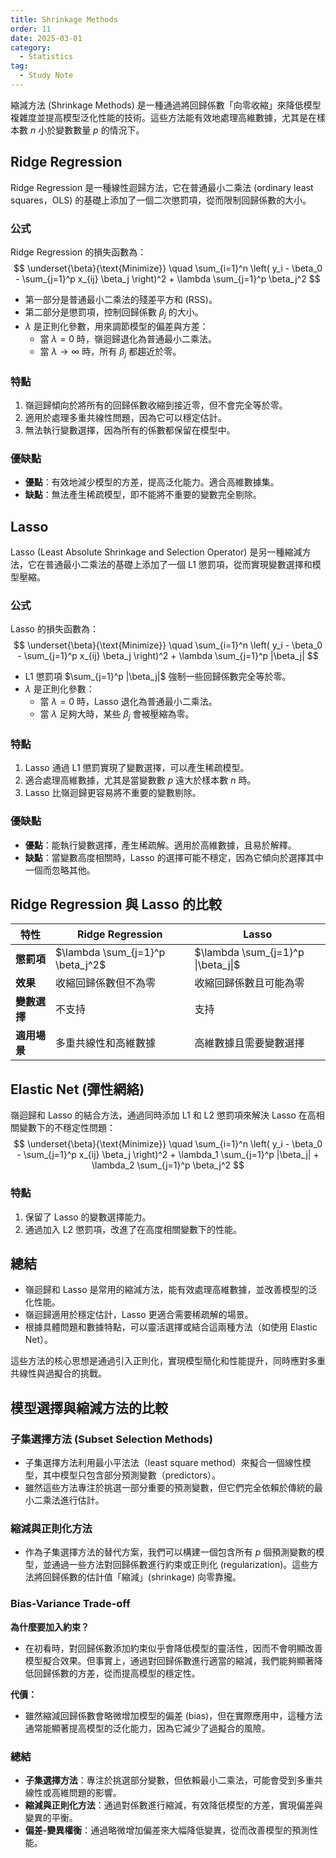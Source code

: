 ```yaml
---
title: Shrinkage Methods
order: 11
date: 2025-03-01
category:
  - Statistics
tag:
  - Study Note
---
```

<!-- # Shrinkage Methods -->


縮減方法 (Shrinkage Methods) 是一種通過將回歸係數「向零收縮」來降低模型複雜度並提高模型泛化性能的技術。這些方法能有效地處理高維數據，尤其是在樣本數 $n$ 小於變數數量 $p$ 的情況下。

<!-- more -->

## Ridge Regression

Ridge Regression 是一種線性迴歸方法，它在普通最小二乘法 (ordinary least squares，OLS) 的基礎上添加了一個二次懲罰項，從而限制回歸係數的大小。

### 公式
Ridge Regression 的損失函數為：
$$
\underset{\beta}{\text{Minimize}} \quad \sum_{i=1}^n \left( y_i - \beta_0 - \sum_{j=1}^p x_{ij} \beta_j \right)^2 + \lambda \sum_{j=1}^p \beta_j^2
$$
- 第一部分是普通最小二乘法的殘差平方和 (RSS)。
- 第二部分是懲罰項，控制回歸係數 $\beta_j$ 的大小。
- $\lambda$ 是正則化參數，用來調節模型的偏差與方差：
  - 當 $\lambda = 0$ 時，嶺迴歸退化為普通最小二乘法。
  - 當 $\lambda \to \infty$ 時，所有 $\beta_j$ 都趨近於零。



### 特點
1. 嶺迴歸傾向於將所有的回歸係數收縮到接近零，但不會完全等於零。
2. 適用於處理多重共線性問題，因為它可以穩定估計。
3. 無法執行變數選擇，因為所有的係數都保留在模型中。

### 優缺點
- **優點**：有效地減少模型的方差，提高泛化能力。適合高維數據集。
- **缺點**：無法產生稀疏模型，即不能將不重要的變數完全剔除。



## Lasso 

Lasso (Least Absolute Shrinkage and Selection Operator) 是另一種縮減方法，它在普通最小二乘法的基礎上添加了一個 L1 懲罰項，從而實現變數選擇和模型壓縮。

### 公式
Lasso 的損失函數為：
$$
\underset{\beta}{\text{Minimize}} \quad \sum_{i=1}^n \left( y_i - \beta_0 - \sum_{j=1}^p x_{ij} \beta_j \right)^2 + \lambda \sum_{j=1}^p |\beta_j|
$$
- L1 懲罰項 $\sum_{j=1}^p |\beta_j|$ 強制一些回歸係數完全等於零。
- $\lambda$ 是正則化參數：
  - 當 $\lambda = 0$ 時，Lasso 退化為普通最小二乘法。
  - 當 $\lambda$ 足夠大時，某些 $\beta_j$ 會被壓縮為零。


### 特點
1. Lasso 通過 L1 懲罰實現了變數選擇，可以產生稀疏模型。
2. 適合處理高維數據，尤其是當變數數 $p$ 遠大於樣本數 $n$ 時。
3. Lasso 比嶺迴歸更容易將不重要的變數剔除。

### 優缺點
- **優點**：能執行變數選擇，產生稀疏解。適用於高維數據，且易於解釋。
- **缺點**：當變數高度相關時，Lasso 的選擇可能不穩定，因為它傾向於選擇其中一個而忽略其他。


## Ridge Regression 與 Lasso 的比較

| 特性         | Ridge Regression                 | Lasso                              |
| ------------ | -------------------------------- | ---------------------------------- |
| **懲罰項**   | $\lambda \sum_{j=1}^p \beta_j^2$ | $\lambda \sum_{j=1}^p \|\beta_j\|$ |
| **效果**     | 收縮回歸係數但不為零             | 收縮回歸係數且可能為零             |
| **變數選擇** | 不支持                           | 支持                               |
| **適用場景** | 多重共線性和高維數據             | 高維數據且需要變數選擇             |



## Elastic Net (彈性網絡)

嶺迴歸和 Lasso 的結合方法，通過同時添加 L1 和 L2 懲罰項來解決 Lasso 在高相關變數下的不穩定性問題：
$$
\underset{\beta}{\text{Minimize}} \quad \sum_{i=1}^n \left( y_i - \beta_0 - \sum_{j=1}^p x_{ij} \beta_j \right)^2 + \lambda_1 \sum_{j=1}^p |\beta_j| + \lambda_2 \sum_{j=1}^p \beta_j^2
$$

### 特點
1. 保留了 Lasso 的變數選擇能力。
2. 通過加入 L2 懲罰項，改進了在高度相關變數下的性能。


## 總結

- 嶺迴歸和 Lasso 是常用的縮減方法，能有效處理高維數據，並改善模型的泛化性能。
- 嶺迴歸適用於穩定估計，Lasso 更適合需要稀疏解的場景。
- 根據具體問題和數據特點，可以靈活選擇或結合這兩種方法（如使用 Elastic Net）。

這些方法的核心思想是通過引入正則化，實現模型簡化和性能提升，同時應對多重共線性與過擬合的挑戰。



## **模型選擇與縮減方法的比較**

### **子集選擇方法 (Subset Selection Methods)**

- 子集選擇方法利用最小平法法（least square method）來擬合一個線性模型，其中模型只包含部分預測變數（predictors）。
- 雖然這些方法專注於挑選一部分重要的預測變數，但它們完全依賴於傳統的最小二乘法進行估計。


### **縮減與正則化方法**

- 作為子集選擇方法的替代方案，我們可以構建一個包含所有 $p$ 個預測變數的模型，並通過一些方法對回歸係數進行約束或正則化 (regularization)。這些方法將回歸係數的估計值「縮減」(shrinkage) 向零靠攏。


### Bias-Variance Trade-off

**為什麼要加入約束？**
- 在初看時，對回歸係數添加約束似乎會降低模型的靈活性，因而不會明顯改善模型擬合效果。但事實上，通過對回歸係數進行適當的縮減，我們能夠顯著降低回歸係數的方差，從而提高模型的穩定性。

**代價：**
- 雖然縮減回歸係數會略微增加模型的偏差 (bias)，但在實際應用中，這種方法通常能顯著提高模型的泛化能力，因為它減少了過擬合的風險。


### 總結
- **子集選擇方法**：專注於挑選部分變數，但依賴最小二乘法，可能會受到多重共線性或高維問題的影響。
- **縮減與正則化方法**：通過對係數進行縮減，有效降低模型的方差，實現偏差與變異的平衡。
- **偏差-變異權衡**：通過略微增加偏差來大幅降低變異，從而改善模型的預測性能。

